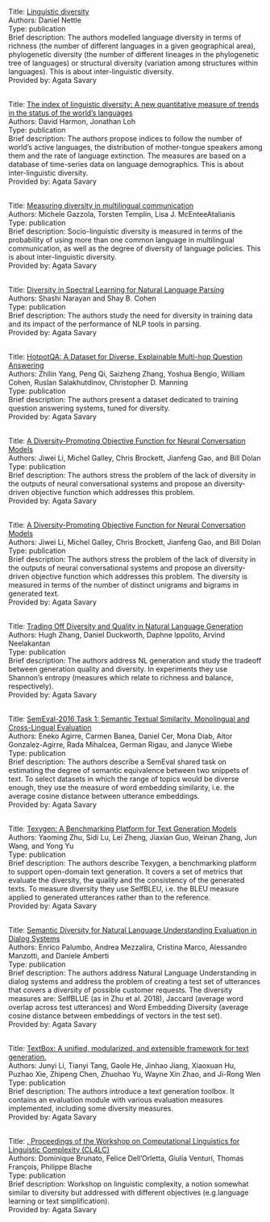 Title: [Linguistic diversity](https://www.cambridge.org/core/journals/language-in-society/article/abs/daniel-nettle-linguistic-diversity-oxford-new-york-oxford-university-press-1999-pp-xi-168-hb-6500-pb-1995/99CDDE1F8F0ECBD609C242BF01F7E773)<br>
Authors: Daniel Nettle <br>
Type: publication <br>
Brief description: The authors modelled language diversity in terms of richness (the number of different languages in a given geographical area), phylogenetic diversity (the number of different
lineages in the phylogenetic tree of languages) or structural diversity (variation among structures within languages). 
This is about inter-linguistic diversity.<br>
Provided by: Agata Savary<br><br>

Title: [The index of linguistic diversity: A new quantitative measure of trends in the status of the world’s languages](https://scholarspace.manoa.hawaii.edu/items/761a86b0-9afd-43c9-b4a2-1800bad2158d)<br>
Authors: David Harmon, Jonathan Loh <br>
Type: publication <br>
Brief description: The authors propose indices to follow the number of world’s active languages, the distribution of mother-tongue speakers among them and the rate of language extinction. The measures are based on a database of time-series data on language demographics. This is about inter-linguistic diversity.<br>
Provided by: Agata Savary<br><br>

Title: [Measuring diversity in multilingual communication](https://link.springer.com/article/10.1007/s11205-019-02161-5)<br>
Authors: Michele Gazzola, Torsten Templin, Lisa J. McEnteeAtalianis<br>
Type: publication <br>
Brief description: Socio-linguistic diversity is measured in terms of the probability of using more than one common language in multilingual communication, as well as the degree of diversity of language policies. This is about inter-linguistic diversity.<br>
Provided by: Agata Savary<br><br>

Title: [Diversity in Spectral Learning for Natural Language Parsing](https://aclanthology.org/D15-1214.pdf)<br>
Authors: Shashi Narayan and Shay B. Cohen<br>
Type: publication <br>
Brief description: The authors study the need for diversity in training data and its impact of the performance of NLP tools in parsing.<br>
Provided by: Agata Savary<br><br>

Title: [HotpotQA: A Dataset for Diverse, Explainable Multi-hop Question Answering](https://aclanthology.org/D18-1259/)<br>
Authors: Zhilin Yang, Peng Qi, Saizheng Zhang, Yoshua Bengio, William Cohen, Ruslan Salakhutdinov, Christopher D. Manning<br>
Type: publication <br>
Brief description: The authors present a dataset dedicated to training question answering systems, tuned for diversity.<br>
Provided by: Agata Savary<br><br>

Title: [A Diversity-Promoting Objective Function for Neural Conversation Models](https://aclanthology.org/N16-1014.pdf)<br>
Authors: Jiwei Li, Michel Galley, Chris Brockett, Jianfeng Gao, and Bill Dolan<br>
Type: publication <br>
Brief description: The authors stress the problem of the lack of diversity in the outputs of neural conversational systems and propose an diversity-driven objective function which addresses this problem.<br>
Provided by: Agata Savary<br><br>

Title: [A Diversity-Promoting Objective Function for Neural Conversation Models](https://aclanthology.org/N16-1014.pdf)<br>
Authors: Jiwei Li, Michel Galley, Chris Brockett, Jianfeng Gao, and Bill Dolan<br>
Type: publication <br>
Brief description: The authors stress the problem of the lack of diversity in the outputs of neural conversational systems and propose an diversity-driven objective function which addresses this problem. The diversity is measured in terms of the number of distinct unigrams and bigrams in generated text.<br>
Provided by: Agata Savary<br><br>

Title: [Trading Off Diversity and Quality in Natural Language Generation](https://aclanthology.org/2021.humeval-1.3/)<br>
Authors: Hugh Zhang, Daniel Duckworth, Daphne Ippolito, Arvind Neelakantan<br>
Type: publication <br>
Brief description: The authors address NL generation and study the tradeoff between generation quality and diversity. In experiments they use Shannon’s entropy (measures which relate to richness and balance, respectively).<br>
Provided by: Agata Savary<br><br>

Title: [SemEval-2016 Task 1: Semantic Textual Similarity, Monolingual and Cross-Lingual Evaluation](https://aclanthology.org/S16-1081.pdf)<br>
Authors: Eneko Agirre, Carmen Banea, Daniel Cer, Mona Diab, Aitor Gonzalez-Agirre, Rada Mihalcea, German Rigau, and Janyce Wiebe<br>
Type: publication <br>
Brief description: The authors describe a SemEval shared task on estimating the degree of semantic equivalence between two snippets of text. To select datasets in which the range of topics would be diverse enough, they use the measure of word embedding similarity, i.e. the average cosine distance between utterance embeddings.<br>
Provided by: Agata Savary<br><br>

Title: [Texygen: A Benchmarking Platform for Text Generation Models](https://dl.acm.org/doi/abs/10.1145/3209978.3210080)<br>
Authors: Yaoming Zhu, Sidi Lu, Lei Zheng, Jiaxian Guo, Weinan Zhang, Jun Wang, and Yong Yu<br>
Type: publication <br>
Brief description: The authors describe Texygen, a benchmarking platform to support open-domain text generation. It covers a set of metrics that evaluate the diversity, the quality and the consistency of the generated texts. To measure diversity they use SelfBLEU, i.e. the BLEU measure applied to generated utterances rather than to the reference.<br>
Provided by: Agata Savary<br><br>

Title: [Semantic Diversity for Natural Language Understanding Evaluation in Dialog Systems](https://aclanthology.org/2020.coling-industry.5/)<br>
Authors: Enrico Palumbo, Andrea Mezzalira, Cristina Marco, Alessandro Manzotti, and Daniele Amberti<br>
Type: publication <br>
Brief description: The authors address Natural Language Understanding in dialog systems and address the problem of creating a test set of utterances that covers a diversity of possible customer requests. The diversity measures are: SelfBLUE (as in Zhu et al. 2018), Jaccard (average word overlap across test utterances) and Word Embedding Diversity (average cosine distance between embeddings of vectors in the test set).<br>
Provided by: Agata Savary<br><br>

Title: [TextBox: A unified, modularized, and extensible framework for text generation.](https://aclanthology.org/2021.acl-demo.4/)<br>
Authors: Junyi Li, Tianyi Tang, Gaole He, Jinhao Jiang, Xiaoxuan Hu, Puzhao Xie, Zhipeng Chen, Zhuohao Yu, Wayne Xin Zhao, and Ji-Rong Wen<br>
Type: publication <br>
Brief description: The authors introduce a text generation toolbox. It contains an evaluation module with various evaluation measures implemented, including some diversity measures.<br>
Provided by: Agata Savary<br><br>

Title: [. Proceedings of the Workshop on Computational Linguistics for Linguistic Complexity (CL4LC)](https://aclanthology.org/W16-4100/)<br>
Authors: Dominique Brunato, Felice Dell’Orletta, Giulia Venturi, Thomas François, Philippe Blache<br>
Type: publication <br>
Brief description: Workshop on linguistic complexity, a notion somewhat similar to diversity but addressed with different objectives (e.g.language learning or text simplification).<br>
Provided by: Agata Savary<br><br>


